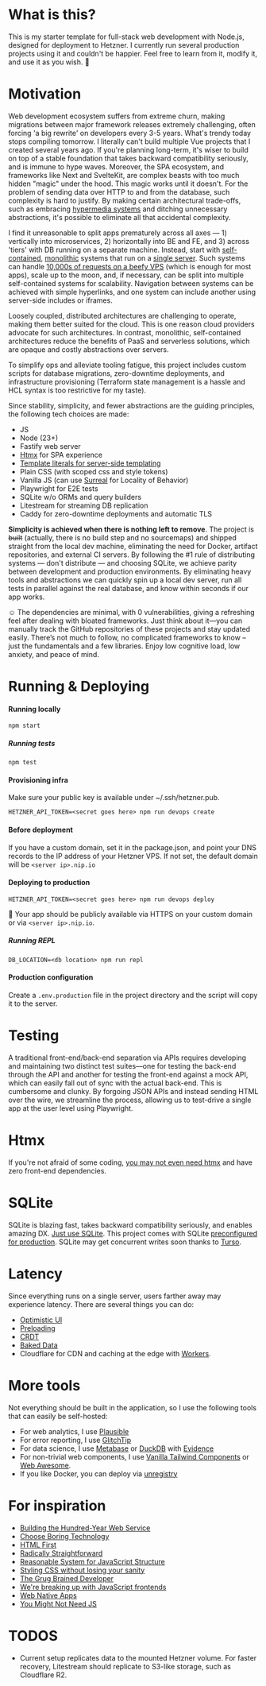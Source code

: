 # What is this?

This is my starter template for full-stack web development with Node.js, designed for deployment to Hetzner. I currently run several production projects using it and couldn't be happier. Feel free to learn from it, modify it, and use it as you wish. 🙏

# Motivation

Web development ecosystem suffers from extreme churn, making migrations between major framework releases extremely challenging, often forcing 'a big rewrite' on developers every 3-5 years. What's trendy today stops compiling tomorrow. I literally can't build multiple Vue projects that I created several years ago. If you're planning long-term, it's wiser to build on top of a stable foundation that takes backward compatibility seriously, and is immune to hype waves. Moreover, the SPA ecosystem, and frameworks like Next and SvelteKit, are complex beasts with too much hidden "magic" under the hood. This magic works until it doesn't. For the problem of sending data over HTTP to and from the database, such complexity is hard to justify. By making certain architectural trade-offs, such as embracing [hypermedia systems](https://hypermedia.systems/) and ditching unnecessary abstractions, it's possible to eliminate all that accidental complexity.

I find it unreasonable to split apps prematurely across all axes — 1) vertically into microservices, 2) horizontally into BE and FE, and 3) across 'tiers' with DB running on a separate machine. Instead, start with [self-contained](https://scs-architecture.org), [monolithic](https://signalvnoise.com/svn3/the-majestic-monolith) systems that run on a [single server](https://specbranch.com/posts/one-big-server/). Such systems can handle [10,000s of requests on a beefy VPS](https://blog.wesleyac.com/posts/consider-sqlite) (which is enough for most apps), scale up to the moon, and, if necessary, can be split into multiple self-contained systems for scalability. Navigation between systems can be achieved with simple hyperlinks, and one system can include another using server-side includes or iframes.

Loosely coupled, distributed architectures are challenging to operate, making them better suited for the cloud. This is one reason cloud providers advocate for such architectures. In contrast, monolithic, self-contained architectures reduce the benefits of PaaS and serverless solutions, which are opaque and costly abstractions over servers.

To simplify ops and alleviate tooling fatigue, this project includes custom scripts for database migrations, zero-downtime deployments, and infrastructure provisioning (Terraform state management is a hassle and HCL syntax is too restrictive for my taste).

Since stability, simplicity, and fewer abstractions are the guiding principles, the following tech choices are made:
* JS
* Node (23+)
* Fastify web server
* [Htmx](https://dev.tube/video/3GObi93tjZI) for SPA experience
* [Template literals for server-side templating](https://blog.jim-nielsen.com/2020/switching-from-react-to-js-for-templating)
* Plain CSS (with scoped css and style tokens)
* Vanilla JS (can use [Surreal](https://github.com/gnat/surreal) for Locality of Behavior)
* Playwright for E2E tests
* SQLite w/o ORMs and query builders
* Litestream for streaming DB replication
* Caddy for zero-downtime deployments and automatic TLS

**Simplicity is achieved when there is nothing left to remove**. The project is ~~built~~ (actually, there is no build step and no sourcemaps) and shipped straight from the local dev machine, eliminating the need for Docker, artifact repositories, and external CI servers. By following the #1 rule of distributing systems — don't distribute — and choosing SQLite, we achieve parity between development and production environments. By eliminating heavy tools and abstractions we can quickly spin up a local dev server, run all tests in parallel against the real database, and know within seconds if our app works.

☺️ The dependencies are minimal, with 0 vulnerabilities, giving a refreshing feel after dealing with bloated frameworks. Just think about it—you can manually track the GitHub repositories of these projects and stay updated easily. There’s not much to follow, no complicated frameworks to know – just the fundamentals and a few libraries. Enjoy low cognitive load, low anxiety, and peace of mind.

# Running & Deploying

#### Running locally
```
npm start
```

##### Running tests
```
npm test
```

#### Provisioning infra

Make sure your public key is available under  ~/.ssh/hetzner.pub.

```
HETZNER_API_TOKEN=<secret goes here> npm run devops create
```

#### Before deployment

If you have a custom domain, set it in the package.json, and point your DNS records to the IP address of your Hetzner VPS. If not set, the default domain will be `<server ip>.nip.io`

#### Deploying to production

```
HETZNER_API_TOKEN=<secret goes here> npm run devops deploy
```

🎉 Your app should be publicly available via HTTPS on your custom domain or via `<server ip>.nip.io`.

##### Running REPL
```
DB_LOCATION=<db location> npm run repl
```

#### Production configuration
Create a `.env.production` file in the project directory and the script will copy it to the server.

# Testing
A traditional front-end/back-end separation via APIs requires developing and maintaining two distinct test suites—one for testing the back-end through the API and another for testing the front-end against a mock API, which can easily fall out of sync with the actual back-end.  This is cumbersome and clunky. By forgoing JSON APIs and instead sending HTML over the wire, we streamline the process, allowing us to test-drive a single app at the user level using Playwright.

# Htmx
If you're not afraid of some coding, [you may not even need htmx](https://dev.to/zkat/i-replaced-htmx-with-a-simple-web-component-4bnh) and have zero front-end dependencies.

# SQLite
SQLite is blazing fast, takes backward compatibility seriously, and enables amazing DX. [Just use SQLite](https://blog.wesleyac.com/posts/consider-sqlite). This project comes with SQLite [preconfigured for production](https://kerkour.com/sqlite-for-servers). SQLite may get concurrent writes soon thanks to [Turso](https://turso.tech/).

# Latency
Since everything runs on a single server, users farther away may experience latency. There are several things you can do:
- [Optimistic UI](https://uxplanet.org/optimistic-1000-34d9eefe4c05)
- [Preloading](https://htmx.org/extensions/preload/)
- [CRDT](https://github.com/automerge/automerge)
- [Baked Data](https://simonwillison.net/2021/Jul/28/baked-data/)
- Cloudflare for CDN and caching at the edge with [Workers](https://workers.cloudflare.com/).

# More tools
Not everything should be built in the application, so I use the following tools that can easily be self-hosted:
- For web analytics, I use [Plausible](https://libs.tech/project/160427405/analytics)
- For error reporting, I use [GlitchTip](https://glitchtip.com/)
- For data science, I use [Metabase](https://libs.tech/project/30203935/metabase) or [DuckDB](https://duckdb.org/) with [Evidence](https://github.com/evidence-dev/evidence)
- For non-trivial web components, I use [Vanilla Tailwind Components](https://tailwindcss.com/blog/vanilla-js-support-for-tailwind-plus) or [Web Awesome](https://webawesome.com/).
- If you like Docker, you can deploy via [unregistry](https://github.com/psviderski/unregistry)

# For inspiration
- [Building the Hundred-Year Web Service](https://unplannedobsolescence.com/blog/building-the-hundred-year-web-service/)
- [Choose Boring Technology](https://boringtechnology.club)
- [HTML First](https://html-first.com)
- [Radically Straightforward](https://github.com/radically-straightforward/radically-straightforward)
- [Reasonable System for JavaScript Structure](https://ricostacruz.com/rsjs)
- [Styling CSS without losing your sanity](https://ricostacruz.com/rscss)
- [The Grug Brained Developer](https://grugbrain.dev)
- [We're breaking up with JavaScript frontends](https://triskweline.de/unpoly-rugb)
- [Web Native Apps](https://webnative.tech)
- [You Might Not Need JS](https://youmightnotneedjs.com)

# TODOS
- Current setup replicates data to the mounted Hetzner volume. For faster recovery, Litestream should replicate to S3-like storage, such as Cloudflare R2.
